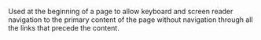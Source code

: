 Used at the beginning of a page to allow keyboard and screen reader navigation to the primary content of the page without navigation through all the links that precede the content.